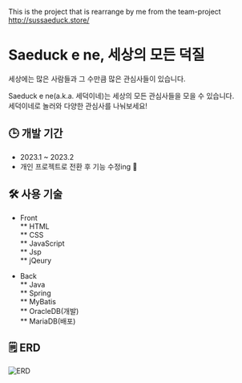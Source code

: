This is the project that is rearrange by me from the team-project   
http://sussaeduck.store/   

# Saeduck e ne, 세상의 모든 덕질   
   
 세상에는 많은 사람들과 그 수만큼 많은 관심사들이 있습니다.   
   
 Saeduck e ne(a.k.a. 세덕이네)는 세상의 모든 관심사들을 모을 수 있습니다.   
 세덕이네로 놀러와 다양한 관심사를 나눠보세요!

## 🕒 개발 기간   
* 2023.1 ~ 2023.2
* 개인 프로젝트로 전환 후 기능 수정ing 💭   

## 🛠️ 사용 기술   
* Front   
** HTML   
** CSS   
** JavaScript   
** Jsp   
** jQeury   

* Back   
** Java   
** Spring   
** MyBatis   
** OracleDB(개발)   
** MariaDB(배포)   

## 🗒️ ERD
![ERD](https://user-images.githubusercontent.com/99123637/223102649-2ba5a71d-94f2-4216-bc33-daba47e0055f.png)
